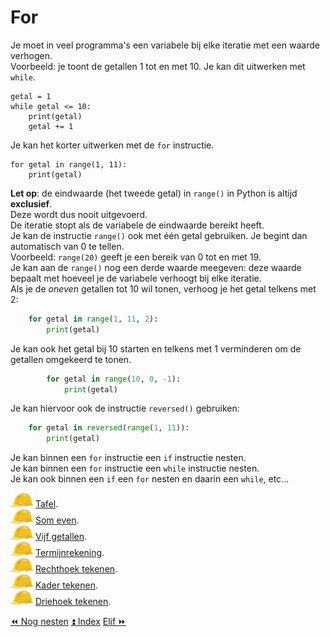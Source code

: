 For
===

Je moet in veel programma's een variabele bij elke iteratie met een
waarde verhogen.\
Voorbeeld: je toont de getallen 1 tot en met 10. Je kan dit uitwerken
met `while`.

    getal = 1
    while getal <= 10:
        print(getal)
        getal += 1

Je kan het korter uitwerken met de `for` instructie.

    for getal in range(1, 11):
        print(getal)    

**Let op**: de eindwaarde (het tweede getal) in `range()` in Python is
altijd **exclusief**.\
Deze wordt dus nooit uitgevoerd.\
De iteratie stopt als de variabele de eindwaarde bereikt heeft.\
Je kan de instructie `range()` ook met één getal gebruiken. Je begint
dan automatisch van 0 te tellen.\
Voorbeeld: `range(20)` geeft je een bereik van 0 tot en met 19.\
Je kan aan de `range()` nog een derde waarde meegeven: deze waarde
bepaalt met hoeveel je de variabele verhoogt bij elke iteratie.\
Als je de *oneven* getallen tot 10 wil tonen, verhoog je het getal
telkens met 2:
```python
    for getal in range(1, 11, 2):
        print(getal)    
```

Je kan ook het getal bij 10 starten en telkens met 1 verminderen om de
getallen omgekeerd te tonen.
```python
        for getal in range(10, 0, -1):
            print(getal)    
```

Je kan hiervoor ook de instructie `reversed()` gebruiken:
```python
    for getal in reversed(range(1, 11)):
        print(getal)    
```

Je kan binnen een `for` instructie een `if` instructie nesten.\
Je kan binnen een `for` instructie een `while` instructie nesten.\
Je kan ook binnen een `if` een `for` nesten en daarin een `while`,
etc...

![image](images/hardhat.png) [Tafel](/taken/tafel.html).\
![image](images/hardhat.png) [Som even](/taken/someven.html).\
![image](images/hardhat.png) [Vijf getallen](/taken/vijfgetallen.html).\
![image](images/hardhat.png) [Termijnrekening](/taken/termijnrekening.html).\
![image](images/hardhat.png) [Rechthoek tekenen](/taken/rechthoektekenen.html).\
![image](images/hardhat.png) [Kader tekenen](/taken/kadertekenen.html).\
![image](images/hardhat.png) [Driehoek tekenen](/taken/driehoektekenen.html).

<a class="btn" href="./17_nognesten.html">&#9194; Nog nesten</a>
<a class="btn" href="./index.html">&#9195; Index</a>
<a class="btn" href="./19_elif.html">Elif &#9193;</a>